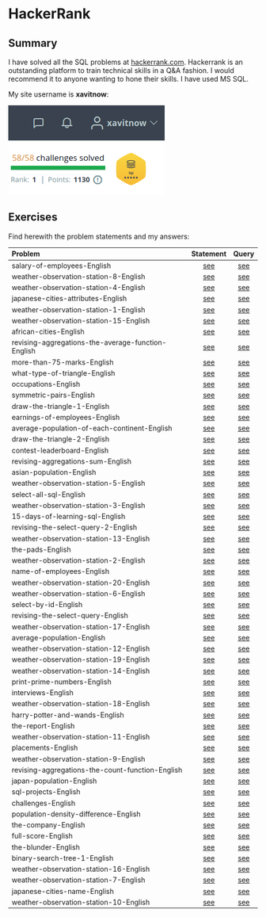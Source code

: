 # HackerRank

## Summary

I have solved all the SQL problems at [hackerrank.com](https://www.hackerrank.com/). Hackerrank is an outstanding platform to train technical skills in a Q&A fashion. I would recommend it to anyone wanting to hone their skills. I have used MS SQL.

My site username is **xavitnow**:

![Badge](../img/Badge.png)

## Exercises

Find herewith the problem statements and my answers:

|Problem|Statement|Query|
|:-------|:---:|:-----:|
| salary-of-employees-English | [see](/HackerRank/Statements/salary-of-employees-English.pdf) | [see](/HackerRank/Queries/salary-of-employees-English.sql) |
| weather-observation-station-8-English | [see](/HackerRank/Statements/weather-observation-station-8-English.pdf) | [see](/HackerRank/Queries/weather-observation-station-8-English.sql) |
| weather-observation-station-4-English | [see](/HackerRank/Statements/weather-observation-station-4-English.pdf) | [see](/HackerRank/Queries/weather-observation-station-4-English.sql) |
| japanese-cities-attributes-English | [see](/HackerRank/Statements/japanese-cities-attributes-English.pdf) | [see](/HackerRank/Queries/japanese-cities-attributes-English.sql) |
| weather-observation-station-1-English | [see](/HackerRank/Statements/weather-observation-station-1-English.pdf) | [see](/HackerRank/Queries/weather-observation-station-1-English.sql) |
| weather-observation-station-15-English | [see](/HackerRank/Statements/weather-observation-station-15-English.pdf) | [see](/HackerRank/Queries/weather-observation-station-15-English.sql) |
| african-cities-English | [see](/HackerRank/Statements/african-cities-English.pdf) | [see](/HackerRank/Queries/african-cities-English.sql) |
| revising-aggregations-the-average-function-English | [see](/HackerRank/Statements/revising-aggregations-the-average-function-English.pdf) | [see](/HackerRank/Queries/revising-aggregations-the-average-function-English.sql) |
| more-than-75-marks-English | [see](/HackerRank/Statements/more-than-75-marks-English.pdf) | [see](/HackerRank/Queries/more-than-75-marks-English.sql) |
| what-type-of-triangle-English | [see](/HackerRank/Statements/what-type-of-triangle-English.pdf) | [see](/HackerRank/Queries/what-type-of-triangle-English.sql) |
| occupations-English | [see](/HackerRank/Statements/occupations-English.pdf) | [see](/HackerRank/Queries/occupations-English.sql) |
| symmetric-pairs-English | [see](/HackerRank/Statements/symmetric-pairs-English.pdf) | [see](/HackerRank/Queries/symmetric-pairs-English.sql) |
| draw-the-triangle-1-English | [see](/HackerRank/Statements/draw-the-triangle-1-English.pdf) | [see](/HackerRank/Queries/draw-the-triangle-1-English.sql) |
| earnings-of-employees-English | [see](/HackerRank/Statements/earnings-of-employees-English.pdf) | [see](/HackerRank/Queries/earnings-of-employees-English.sql) |
| average-population-of-each-continent-English | [see](/HackerRank/Statements/average-population-of-each-continent-English.pdf) | [see](/HackerRank/Queries/average-population-of-each-continent-English.sql) |
| draw-the-triangle-2-English | [see](/HackerRank/Statements/draw-the-triangle-2-English.pdf) | [see](/HackerRank/Queries/draw-the-triangle-2-English.sql) |
| contest-leaderboard-English | [see](/HackerRank/Statements/contest-leaderboard-English.pdf) | [see](/HackerRank/Queries/contest-leaderboard-English.sql) |
| revising-aggregations-sum-English | [see](/HackerRank/Statements/revising-aggregations-sum-English.pdf) | [see](/HackerRank/Queries/revising-aggregations-sum-English.sql) |
| asian-population-English | [see](/HackerRank/Statements/asian-population-English.pdf) | [see](/HackerRank/Queries/asian-population-English.sql) |
| weather-observation-station-5-English | [see](/HackerRank/Statements/weather-observation-station-5-English.pdf) | [see](/HackerRank/Queries/weather-observation-station-5-English.sql) |
| select-all-sql-English | [see](/HackerRank/Statements/select-all-sql-English.pdf) | [see](/HackerRank/Queries/select-all-sql-English.sql) |
| weather-observation-station-3-English | [see](/HackerRank/Statements/weather-observation-station-3-English.pdf) | [see](/HackerRank/Queries/weather-observation-station-3-English.sql) |
| 15-days-of-learning-sql-English | [see](/HackerRank/Statements/15-days-of-learning-sql-English.pdf) | [see](/HackerRank/Queries/15-days-of-learning-sql-English.sql) |
| revising-the-select-query-2-English | [see](/HackerRank/Statements/revising-the-select-query-2-English.pdf) | [see](/HackerRank/Queries/revising-the-select-query-2-English.sql) |
| weather-observation-station-13-English | [see](/HackerRank/Statements/weather-observation-station-13-English.pdf) | [see](/HackerRank/Queries/weather-observation-station-13-English.sql) |
| the-pads-English | [see](/HackerRank/Statements/the-pads-English.pdf) | [see](/HackerRank/Queries/the-pads-English.sql) |
| weather-observation-station-2-English | [see](/HackerRank/Statements/weather-observation-station-2-English.pdf) | [see](/HackerRank/Queries/weather-observation-station-2-English.sql) |
| name-of-employees-English | [see](/HackerRank/Statements/name-of-employees-English.pdf) | [see](/HackerRank/Queries/name-of-employees-English.sql) |
| weather-observation-station-20-English | [see](/HackerRank/Statements/weather-observation-station-20-English.pdf) | [see](/HackerRank/Queries/weather-observation-station-20-English.sql) |
| weather-observation-station-6-English | [see](/HackerRank/Statements/weather-observation-station-6-English.pdf) | [see](/HackerRank/Queries/weather-observation-station-6-English.sql) |
| select-by-id-English | [see](/HackerRank/Statements/select-by-id-English.pdf) | [see](/HackerRank/Queries/select-by-id-English.sql) |
| revising-the-select-query-English | [see](/HackerRank/Statements/revising-the-select-query-English.pdf) | [see](/HackerRank/Queries/revising-the-select-query-English.sql) |
| weather-observation-station-17-English | [see](/HackerRank/Statements/weather-observation-station-17-English.pdf) | [see](/HackerRank/Queries/weather-observation-station-17-English.sql) |
| average-population-English | [see](/HackerRank/Statements/average-population-English.pdf) | [see](/HackerRank/Queries/average-population-English.sql) |
| weather-observation-station-12-English | [see](/HackerRank/Statements/weather-observation-station-12-English.pdf) | [see](/HackerRank/Queries/weather-observation-station-12-English.sql) |
| weather-observation-station-19-English | [see](/HackerRank/Statements/weather-observation-station-19-English.pdf) | [see](/HackerRank/Queries/weather-observation-station-19-English.sql) |
| weather-observation-station-14-English | [see](/HackerRank/Statements/weather-observation-station-14-English.pdf) | [see](/HackerRank/Queries/weather-observation-station-14-English.sql) |
| print-prime-numbers-English | [see](/HackerRank/Statements/print-prime-numbers-English.pdf) | [see](/HackerRank/Queries/print-prime-numbers-English.sql) |
| interviews-English | [see](/HackerRank/Statements/interviews-English.pdf) | [see](/HackerRank/Queries/interviews-English.sql) |
| weather-observation-station-18-English | [see](/HackerRank/Statements/weather-observation-station-18-English.pdf) | [see](/HackerRank/Queries/weather-observation-station-18-English.sql) |
| harry-potter-and-wands-English | [see](/HackerRank/Statements/harry-potter-and-wands-English.pdf) | [see](/HackerRank/Queries/harry-potter-and-wands-English.sql) |
| the-report-English | [see](/HackerRank/Statements/the-report-English.pdf) | [see](/HackerRank/Queries/the-report-English.sql) |
| weather-observation-station-11-English | [see](/HackerRank/Statements/weather-observation-station-11-English.pdf) | [see](/HackerRank/Queries/weather-observation-station-11-English.sql) |
| placements-English | [see](/HackerRank/Statements/placements-English.pdf) | [see](/HackerRank/Queries/placements-English.sql) |
| weather-observation-station-9-English | [see](/HackerRank/Statements/weather-observation-station-9-English.pdf) | [see](/HackerRank/Queries/weather-observation-station-9-English.sql) |
| revising-aggregations-the-count-function-English | [see](/HackerRank/Statements/revising-aggregations-the-count-function-English.pdf) | [see](/HackerRank/Queries/revising-aggregations-the-count-function-English.sql) |
| japan-population-English | [see](/HackerRank/Statements/japan-population-English.pdf) | [see](/HackerRank/Queries/japan-population-English.sql) |
| sql-projects-English | [see](/HackerRank/Statements/sql-projects-English.pdf) | [see](/HackerRank/Queries/sql-projects-English.sql) |
| challenges-English | [see](/HackerRank/Statements/challenges-English.pdf) | [see](/HackerRank/Queries/challenges-English.sql) |
| population-density-difference-English | [see](/HackerRank/Statements/population-density-difference-English.pdf) | [see](/HackerRank/Queries/population-density-difference-English.sql) |
| the-company-English | [see](/HackerRank/Statements/the-company-English.pdf) | [see](/HackerRank/Queries/the-company-English.sql) |
| full-score-English | [see](/HackerRank/Statements/full-score-English.pdf) | [see](/HackerRank/Queries/full-score-English.sql) |
| the-blunder-English | [see](/HackerRank/Statements/the-blunder-English.pdf) | [see](/HackerRank/Queries/the-blunder-English.sql) |
| binary-search-tree-1-English | [see](/HackerRank/Statements/binary-search-tree-1-English.pdf) | [see](/HackerRank/Queries/binary-search-tree-1-English.sql) |
| weather-observation-station-16-English | [see](/HackerRank/Statements/weather-observation-station-16-English.pdf) | [see](/HackerRank/Queries/weather-observation-station-16-English.sql) |
| weather-observation-station-7-English | [see](/HackerRank/Statements/weather-observation-station-7-English.pdf) | [see](/HackerRank/Queries/weather-observation-station-7-English.sql) |
| japanese-cities-name-English | [see](/HackerRank/Statements/japanese-cities-name-English.pdf) | [see](/HackerRank/Queries/japanese-cities-name-English.sql) |
| weather-observation-station-10-English | [see](/HackerRank/Statements/weather-observation-station-10-English.pdf) | [see](/HackerRank/Queries/weather-observation-station-10-English.sql) |
